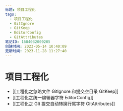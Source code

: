 ```yaml
---
标题: 项目工程化
tags:
  - 项目工程化
  - GitIgnore
  - GitKeep
  - EditorConfig
  - GitAttributes
笔记ID: 1684032009205
创建时间: 2023-05-14 10:40:09
更新时间: 2023-11-28 11:27:40
---
```


# 项目工程化

- [[工程化之忽略文件 GitIgnore 和提交空目录 GitKeep]]
- [[工程化之统一编辑器字符 EditorConfig]]
- [[工程化之 GIt 提交自动转换行尾字符 GitAttributes]]
